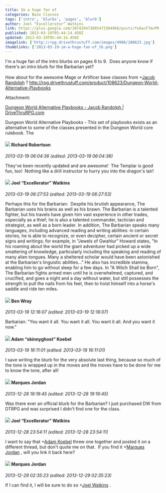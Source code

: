 ```yaml
---
title: Im a huge fan of
categories: Base Classes
tags: ['intro', 'blurbs', 'pages', 'blurb']
author: Joel “Excellerator” Watkins
link: https://plus.google.com/107429473095472584968/posts/foAacF7mvPR
published: 2013-03-19T05:44:14.450Z
updated: 2013-03-19T05:44:14.450Z
imagelink: ['http://rpg.drivethrustuff.com/images/4996/108623.jpg']
thumblinks: ['2013-03-19-im-a-huge-fan-of_tb.png']
---
```


I&#39;m a huge fan of the intro blurbs on pages 6 to 9.  Does anyone know if there&#39;s an intro blurb for the Barbarian yet?<br /><br />How about for the awesome Mage or Artificer base classes from <span class="proflinkWrapper"><span class="proflinkPrefix">+</span><a class="proflink" href="https://plus.google.com/109415345416055594262" oid="109415345416055594262">Jacob Randolph</a></span> ? <a href="http://rpg.drivethrustuff.com/product/108623/Dungeon-World-Alternative-Playbooks" class="ot-anchor">http://rpg.drivethrustuff.com/product/108623/Dungeon-World-Alternative-Playbooks</a>


Attachment:

<a href='http://rpg.drivethrustuff.com/product/108623/Dungeon-World-Alternative-Playbooks'>Dungeon World Alternative Playbooks - Jacob Randolph | DriveThruRPG.com</a>


Dungeon World Alternative Playbooks - This set of playbooks exists as an alternative to some of the classes presented in the Dungeon World core rulebook. The
<div id='comment z134fjrwbo35slyjb04chnbb4uv2irwg0vg0k'>
  <h4><img src='{{site.baseurl}}//images/avatars/108034461092234678612_photo.jpg'> Richard Robertson</h4>
      <p><cite>2013-03-19 06:04:36 (edited: 2013-03-19 06:04:36)</cite></p>
        <p>They&#39;ve been recently updated and are awesome!  The Templar is good fun, too!  Nothing like a drill instructor to hurry you into the dragon&#39;s lair!</p>
</div>
        

<div id='comment z134fjrwbo35slyjb04chnbb4uv2irwg0vg0k'>
  <h4><img src='{{site.baseurl}}//images/avatars/107429473095472584968_photo.jpg'> Joel “Excellerator” Watkins</h4>
      <p><cite>2013-03-19 06:27:53 (edited: 2013-03-19 06:27:53)</cite></p>
        <p>Perhaps this for the Barbarian:  Despite his brutish appearance, The Barbarian uses his brains as well as his brawn. The Barbarian is a talented fighter, but his travels have given him vast experience in other trades, especially as a thief; he is also a talented commander, tactician and strategist, as well as a born leader. In addition, The Barbarian speaks many languages, including advanced reading and writing abilities: in certain stories, he is able to recognize, or even decipher, certain ancient or secret signs and writings; for example, in &quot;Jewels of Gwahlur&quot; Howard states, &quot;In his roaming about the world the giant adventurer had picked up a wide smattering of knowledge, particularly including the speaking and reading of many alien tongues. Many a sheltered scholar would have been astonished at the Barbarian&#39;s linguistic abilities...&quot; He also has incredible stamina, enabling him to go without sleep for a few days. In &quot;A Witch Shall be Born&quot;, The Barbarian fights armed men until he is overwhelmed, captured, and crucified, and goes a night and a day without water, but still possesses the strength to pull the nails from his feet, then to hoist himself into a horse&#39;s saddle and ride ten miles.</p>
</div>
        

<div id='comment z134fjrwbo35slyjb04chnbb4uv2irwg0vg0k'>
  <h4><img src='{{site.baseurl}}//images/avatars/117478240607286855024_photo.jpg'> Ben Wray</h4>
      <p><cite>2013-03-19 12:16:07 (edited: 2013-03-19 12:16:07)</cite></p>
        <p>Barbarian: &quot;You want it all. You want it all. You want it all. And you want it now.&quot;</p>
</div>
        

<div id='comment z134fjrwbo35slyjb04chnbb4uv2irwg0vg0k'>
  <h4><img src='{{site.baseurl}}//images/avatars/112484087750169360510_photo.jpg'> Adam “skinnyghost” Koebel</h4>
      <p><cite>2013-03-19 16:11:01 (edited: 2013-03-19 16:11:01)</cite></p>
        <p>I save writing the blurb for the very absolute last thing, because so much of the tone is wrapped up in the moves and the moves have to be done for me to know the tone, after all!</p>
</div>
        

<div id='comment z134fjrwbo35slyjb04chnbb4uv2irwg0vg0k'>
  <h4><img src='{{site.baseurl}}//images/avatars/114124925422808188628_photo.jpg'> Marques Jordan</h4>
      <p><cite>2013-12-28 19:19:45 (edited: 2013-12-28 19:19:45)</cite></p>
        <p>Was there ever an official blurb for the Barbarian? I just purchased DW from DTRPG and was surprised I didn&#39;t find one for the class.</p>
</div>
        

<div id='comment z134fjrwbo35slyjb04chnbb4uv2irwg0vg0k'>
  <h4><img src='{{site.baseurl}}//images/avatars/107429473095472584968_photo.jpg'> Joel “Excellerator” Watkins</h4>
      <p><cite>2013-12-28 23:54:11 (edited: 2013-12-28 23:54:11)</cite></p>
        <p>I want to say that <span class="proflinkWrapper"><span class="proflinkPrefix">+</span><a class="proflink" href="https://plus.google.com/112484087750169360510" oid="112484087750169360510">Adam Koebel</a></span> threw one together and posted it on a different thread, but don&#39;t quote me on that.  If you find it <span class="proflinkWrapper"><span class="proflinkPrefix">+</span><a class="proflink" href="https://plus.google.com/114124925422808188628" oid="114124925422808188628">Marques Jordan</a></span> , will you link it back here? </p>
</div>
        

<div id='comment z134fjrwbo35slyjb04chnbb4uv2irwg0vg0k'>
  <h4><img src='{{site.baseurl}}//images/avatars/114124925422808188628_photo.jpg'> Marques Jordan</h4>
      <p><cite>2013-12-29 02:35:23 (edited: 2013-12-29 02:35:23)</cite></p>
        <p>If I can find it, I will be sure to do so <span class="proflinkWrapper"><span class="proflinkPrefix">+</span><a class="proflink" href="https://plus.google.com/107429473095472584968" oid="107429473095472584968">Joel Watkins</a></span> .</p>
</div>
        